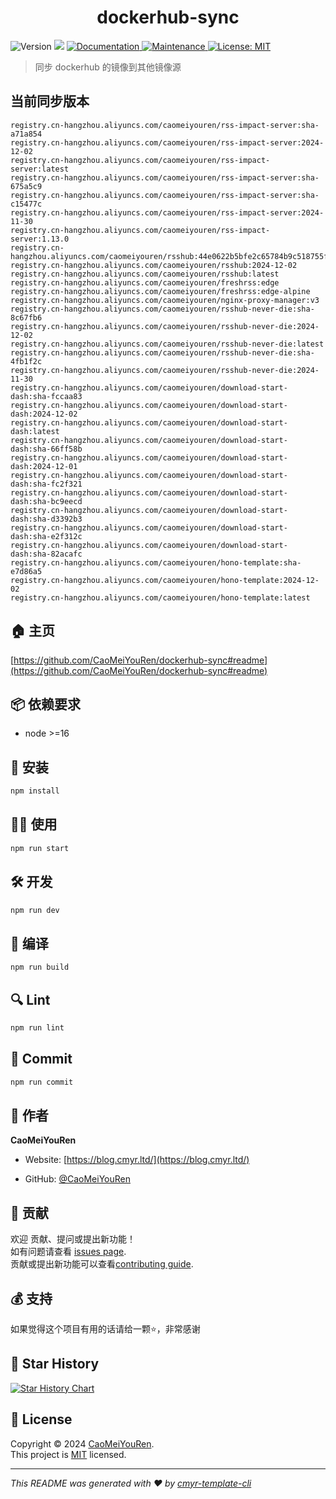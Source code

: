 <h1 align="center">dockerhub-sync </h1>
<p>
  <img alt="Version" src="https://img.shields.io/badge/version-0.1.0-blue.svg?cacheSeconds=2592000" />
  <img src="https://img.shields.io/badge/node-%3E%3D16-blue.svg" />
  <a href="https://github.com/CaoMeiYouRen/dockerhub-sync#readme" target="_blank">
    <img alt="Documentation" src="https://img.shields.io/badge/documentation-yes-brightgreen.svg" />
  </a>
  <a href="https://github.com/CaoMeiYouRen/dockerhub-sync/graphs/commit-activity" target="_blank">
    <img alt="Maintenance" src="https://img.shields.io/badge/Maintained%3F-yes-green.svg" />
  </a>
  <a href="https://github.com/CaoMeiYouRen/dockerhub-sync/blob/master/LICENSE" target="_blank">
    <img alt="License: MIT" src="https://img.shields.io/github/license/CaoMeiYouRen/dockerhub-sync?color=yellow" />
  </a>
</p>


> 同步 dockerhub 的镜像到其他镜像源

## 当前同步版本

<!-- DOCKER_START -->
```
registry.cn-hangzhou.aliyuncs.com/caomeiyouren/rss-impact-server:sha-a71a854
registry.cn-hangzhou.aliyuncs.com/caomeiyouren/rss-impact-server:2024-12-02
registry.cn-hangzhou.aliyuncs.com/caomeiyouren/rss-impact-server:latest
registry.cn-hangzhou.aliyuncs.com/caomeiyouren/rss-impact-server:sha-675a5c9
registry.cn-hangzhou.aliyuncs.com/caomeiyouren/rss-impact-server:sha-c15477c
registry.cn-hangzhou.aliyuncs.com/caomeiyouren/rss-impact-server:2024-11-30
registry.cn-hangzhou.aliyuncs.com/caomeiyouren/rss-impact-server:1.13.0
registry.cn-hangzhou.aliyuncs.com/caomeiyouren/rsshub:44e0622b5bfe2c65784b9c518755f3406bdcd1cb
registry.cn-hangzhou.aliyuncs.com/caomeiyouren/rsshub:2024-12-02
registry.cn-hangzhou.aliyuncs.com/caomeiyouren/rsshub:latest
registry.cn-hangzhou.aliyuncs.com/caomeiyouren/freshrss:edge
registry.cn-hangzhou.aliyuncs.com/caomeiyouren/freshrss:edge-alpine
registry.cn-hangzhou.aliyuncs.com/caomeiyouren/nginx-proxy-manager:v3
registry.cn-hangzhou.aliyuncs.com/caomeiyouren/rsshub-never-die:sha-8c67fb6
registry.cn-hangzhou.aliyuncs.com/caomeiyouren/rsshub-never-die:2024-12-02
registry.cn-hangzhou.aliyuncs.com/caomeiyouren/rsshub-never-die:latest
registry.cn-hangzhou.aliyuncs.com/caomeiyouren/rsshub-never-die:sha-4fb1f2c
registry.cn-hangzhou.aliyuncs.com/caomeiyouren/rsshub-never-die:2024-11-30
registry.cn-hangzhou.aliyuncs.com/caomeiyouren/download-start-dash:sha-fccaa83
registry.cn-hangzhou.aliyuncs.com/caomeiyouren/download-start-dash:2024-12-02
registry.cn-hangzhou.aliyuncs.com/caomeiyouren/download-start-dash:latest
registry.cn-hangzhou.aliyuncs.com/caomeiyouren/download-start-dash:sha-66ff58b
registry.cn-hangzhou.aliyuncs.com/caomeiyouren/download-start-dash:2024-12-01
registry.cn-hangzhou.aliyuncs.com/caomeiyouren/download-start-dash:sha-fc2f321
registry.cn-hangzhou.aliyuncs.com/caomeiyouren/download-start-dash:sha-bc9eecd
registry.cn-hangzhou.aliyuncs.com/caomeiyouren/download-start-dash:sha-d3392b3
registry.cn-hangzhou.aliyuncs.com/caomeiyouren/download-start-dash:sha-e2f312c
registry.cn-hangzhou.aliyuncs.com/caomeiyouren/download-start-dash:sha-82acafc
registry.cn-hangzhou.aliyuncs.com/caomeiyouren/hono-template:sha-e7d86a5
registry.cn-hangzhou.aliyuncs.com/caomeiyouren/hono-template:2024-12-02
registry.cn-hangzhou.aliyuncs.com/caomeiyouren/hono-template:latest
```
<!-- DOCKER_END -->

## 🏠 主页

[https://github.com/CaoMeiYouRen/dockerhub-sync#readme](https://github.com/CaoMeiYouRen/dockerhub-sync#readme)


## 📦 依赖要求


- node >=16

## 🚀 安装

```sh
npm install
```

## 👨‍💻 使用

```sh
npm run start
```

## 🛠️ 开发

```sh
npm run dev
```

## 🔧 编译

```sh
npm run build
```

## 🔍 Lint

```sh
npm run lint
```

## 💾 Commit

```sh
npm run commit
```


## 👤 作者


**CaoMeiYouRen**

* Website: [https://blog.cmyr.ltd/](https://blog.cmyr.ltd/)

* GitHub: [@CaoMeiYouRen](https://github.com/CaoMeiYouRen)


## 🤝 贡献

欢迎 贡献、提问或提出新功能！<br />如有问题请查看 [issues page](https://github.com/CaoMeiYouRen/dockerhub-sync/issues). <br/>贡献或提出新功能可以查看[contributing guide](https://github.com/CaoMeiYouRen/dockerhub-sync/blob/master/CONTRIBUTING.md).

## 💰 支持

如果觉得这个项目有用的话请给一颗⭐️，非常感谢

## 🌟 Star History

[![Star History Chart](https://api.star-history.com/svg?repos=CaoMeiYouRen/dockerhub-sync&type=Date)](https://star-history.com/#CaoMeiYouRen/dockerhub-sync&Date)

## 📝 License

Copyright © 2024 [CaoMeiYouRen](https://github.com/CaoMeiYouRen).<br />
This project is [MIT](https://github.com/CaoMeiYouRen/dockerhub-sync/blob/master/LICENSE) licensed.

***
_This README was generated with ❤️ by [cmyr-template-cli](https://github.com/CaoMeiYouRen/cmyr-template-cli)_
